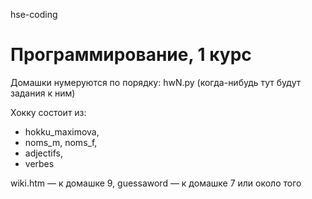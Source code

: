 hse-coding
# Программирование, 1 курс

Домашки нумеруются по порядку: hwN.py
(когда-нибудь тут будут задания к ним)

Хокку состоит из:
- hokku_maximova,
- noms_m, noms_f,
- adjectifs,
- verbes

wiki.htm — к домашке 9, guessaword — к домашке 7 или около того

